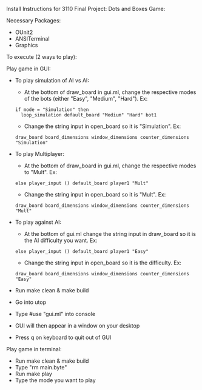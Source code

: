 Install Instructions for 3110 Final Project: Dots and Boxes Game: 

Necessary Packages: 
- OUnit2 
- ANSITerminal 
- Graphics 

To execute (2 ways to play):

Play game in GUI:
- To play simulation of AI vs AI: 
  - At the bottom of draw_board in gui.ml, change the respective modes of the bots (either "Easy", "Medium", "Hard"). Ex:   
  ```
  if mode = "Simulation" then
    loop_simulation default_board "Medium" "Hard" bot1
  ```
  - Change the string input in open_board so it is "Simulation". Ex:
  ```
  draw_board board_dimensions window_dimensions counter_dimensions "Simulation"
  ```

- To play Multiplayer: 
  - At the bottom of draw_board in gui.ml, change the respective modes to "Mult". Ex:   
  ```
  else player_input () default_board player1 "Mult"
  ```
  - Change the string input in open_board so it is "Mult". Ex:
  ```
  draw_board board_dimensions window_dimensions counter_dimensions "Mult"
  ```

- To play against AI: 
  - At the bottom of gui.ml change the string input in draw_board so it is the AI difficulty you want. Ex: 
  ```
  else player_input () default_board player1 "Easy"
  ```
  - Change the string input in open_board so it is the difficulty. Ex:
  ```
  draw_board board_dimensions window_dimensions counter_dimensions "Easy"
  ```
- Run make clean & make build
- Go into utop
- Type #use "gui.ml" into console
- GUI will then appear in a window on your desktop
- Press q on keyboard to quit out of GUI

Play game in terminal:
- Run make clean & make build
- Type "rm main.byte"
- Run make play
- Type the mode you want to play


